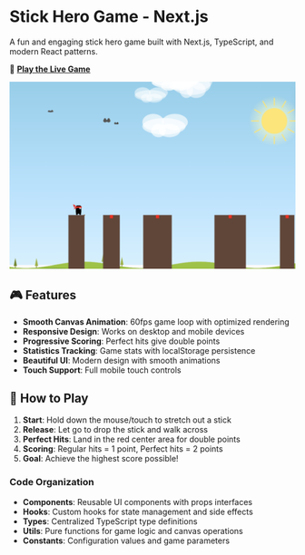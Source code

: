 # Stick Hero Game - Next.js

A fun and engaging stick hero game built with Next.js, TypeScript, and modern React patterns.

🚀 [**Play the Live Game**](https://stick-game-zeta.vercel.app/)

![Stick Hero Game Screenshot](./ss.png)

## 🎮 Features

- **Smooth Canvas Animation**: 60fps game loop with optimized rendering
- **Responsive Design**: Works on desktop and mobile devices
- **Progressive Scoring**: Perfect hits give double points
- **Statistics Tracking**: Game stats with localStorage persistence
- **Beautiful UI**: Modern design with smooth animations
- **Touch Support**: Full mobile touch controls


## 🎯 How to Play

1. **Start**: Hold down the mouse/touch to stretch out a stick
2. **Release**: Let go to drop the stick and walk across
3. **Perfect Hits**: Land in the red center area for double points
4. **Scoring**: Regular hits = 1 point, Perfect hits = 2 points
5. **Goal**: Achieve the highest score possible!


### Code Organization

- **Components**: Reusable UI components with props interfaces
- **Hooks**: Custom hooks for state management and side effects
- **Types**: Centralized TypeScript type definitions
- **Utils**: Pure functions for game logic and canvas operations
- **Constants**: Configuration values and game parameters

